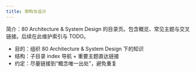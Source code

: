 ```yaml
---
title: 架构与设计
---
```


简介：80 Architecture & System Design 的目录页。包含概览、常见主题与交叉链接。后续在此维护索引与 TODO。

- 目的：组织 80 Architecture & System Design 下的知识
- 结构：子目录 index 导航 + 重要主题直达链接
- 约定：尽量链接到“概念唯一出处”，避免重复
